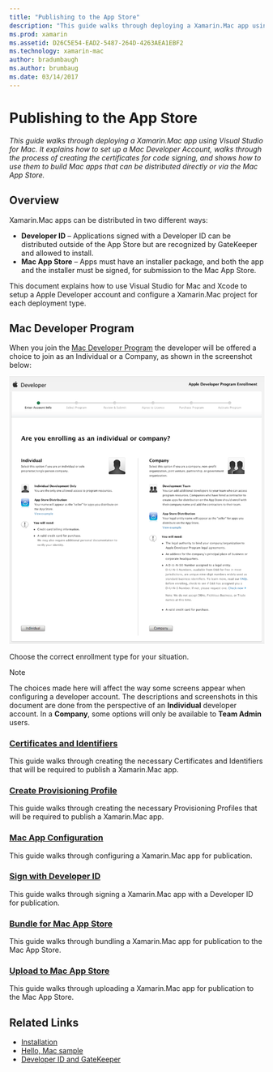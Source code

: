 ```yaml
---
title: "Publishing to the App Store"
description: "This guide walks through deploying a Xamarin.Mac app using Visual Studio for Mac. It explains how to set up a Mac Developer Account, walks through the process of creating the certificates for code signing, and shows how to use them to build Mac apps that can be distributed directly or via the Mac App Store."
ms.prod: xamarin
ms.assetid: D26C5E54-EAD2-5487-264D-4263AEA1EBF2
ms.technology: xamarin-mac
author: bradumbaugh
ms.author: brumbaug
ms.date: 03/14/2017
---
```


# Publishing to the App Store

_This guide walks through deploying a Xamarin.Mac app using Visual Studio for Mac. It explains how to set up a Mac Developer Account, walks through the process of creating the certificates for code signing, and shows how to use them to build Mac apps that can be distributed directly or via the Mac App Store._

## Overview

Xamarin.Mac apps can be distributed in two different ways:

- **Developer ID** – Applications signed with a Developer ID can be distributed outside of the App Store but are recognized by GateKeeper and allowed to install.
- **Mac App Store** – Apps must have an installer package, and both the app and the installer must be signed, for submission to the Mac App Store.

This document explains how to use Visual Studio for Mac and Xcode to setup a Apple
Developer account and configure a Xamarin.Mac project for each deployment
type.


## Mac Developer Program

When you join the [Mac Developer Program](https://developer.apple.com/devcenter/mac/) the developer will be offered a choice to join as an Individual or a Company, as shown in the screenshot below:

[![The Apple Developer Portal](images/image1.png "The Apple Developer Portal")](images/image1-large.png#lightbox)

Choose the correct enrollment type for your situation.

> [!NOTE]
> The choices made here will affect the way some screens appear when configuring a developer account. The descriptions and screenshots in this document are done from the perspective of an **Individual** developer account. In a **Company**, some options will only be available to **Team Admin** users.


### [Certificates and Identifiers](~/mac/deploy-test/publishing-to-the-app-store/certificates-identifiers.md)

This guide walks through creating the necessary Certificates and Identifiers that will be required to publish a Xamarin.Mac app.


### [Create Provisioning Profile](~/mac/deploy-test/publishing-to-the-app-store/profiles.md)

This guide walks through creating the necessary Provisioning Profiles that will be required to publish a Xamarin.Mac app.


### [Mac App Configuration](~/mac/deploy-test/publishing-to-the-app-store/app-configuration.md)

This guide walks through configuring a Xamarin.Mac app for publication.


### [Sign with Developer ID](~/mac/deploy-test/publishing-to-the-app-store/signing.md)

This guide walks through signing a Xamarin.Mac app with a Developer ID for publication.


### [Bundle for Mac App Store](~/mac/deploy-test/publishing-to-the-app-store/bundling.md)

This guide walks through bundling a Xamarin.Mac app for publication to the Mac App Store.


### [Upload to Mac App Store](~/mac/deploy-test/publishing-to-the-app-store/uploading.md)

This guide walks through uploading a Xamarin.Mac app for publication to the Mac App Store.


## Related Links

- [Installation](/visualstudio/mac/installation/)
- [Hello, Mac sample](~/mac/get-started/hello-mac.md)
- [Developer ID and GateKeeper](https://developer.apple.com/resources/developer-id/)
